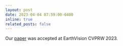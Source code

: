 ```yaml
---
layout: post
date: 2023-04-04 07:59:00-0400
inline: true
related_posts: false
---
```


Our <a href="https://arxiv.org/abs/2303.05879">paper</a> was accepted at EarthVision CVPRW 2023.

